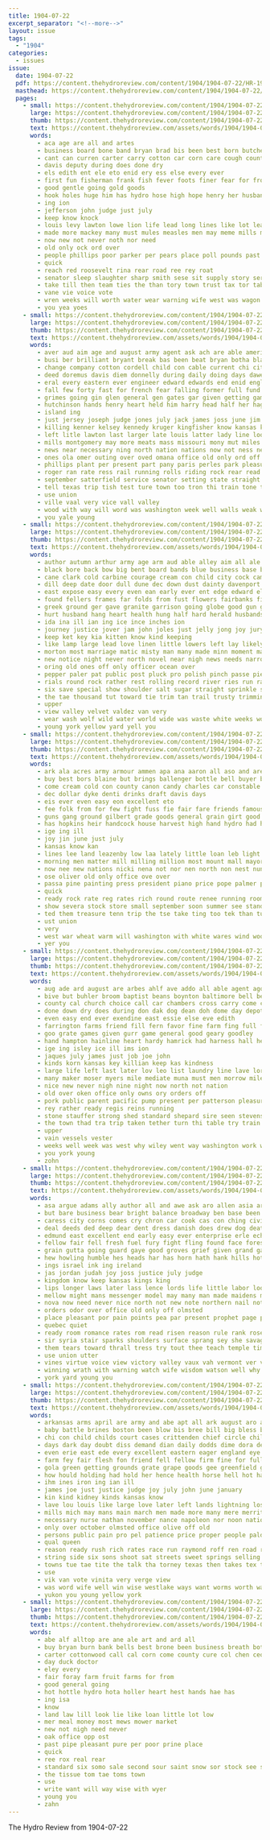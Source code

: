 ```yaml
---
title: 1904-07-22
excerpt_separator: "<!--more-->"
layout: issue
tags:
  - "1904"
categories:
  - issues
issue:
  date: 1904-07-22
  pdf: https://content.thehydroreview.com/content/1904/1904-07-22/HR-1904-07-22.pdf
  masthead: https://content.thehydroreview.com/content/1904/1904-07-22/masthead/HR-1904-07-22.jpg
  pages:
    - small: https://content.thehydroreview.com/content/1904/1904-07-22/small/HR-1904-07-22-01.jpg
      large: https://content.thehydroreview.com/content/1904/1904-07-22/large/HR-1904-07-22-01.jpg
      thumb: https://content.thehydroreview.com/content/1904/1904-07-22/thumbnails/HR-1904-07-22-01.jpg
      text: https://content.thehydroreview.com/assets/words/1904/1904-07-22/HR-1904-07-22-01.txt
      words:
        - aca age are all and artes
        - business board bone band bryan brad bis been best born butcher boy boll baud bank brown bly big but
        - cant can curren carter carry cotton car corn care cough county caddo court
        - davis deputy during does done dry
        - els edith ent ele eto enid ery ess else every ever
        - first fun fisherman frank fish fever foots finer fear for from friday face
        - good gentle going gold goods
        - hook holes huge him has hydro hose high hope henry her husband height had homa hon
        - ing ion
        - jefferson john judge just july
        - keep know knock
        - louis levy lawton lowe lion life lead long lines like lot lea last limp large
        - made more mackey many must mules measles men may meme mills mense manne man market mill
        - now new not never noth nor need
        - old only ock ord over
        - people phillips poor parker per pears place poll pounds past pany pion price
        - quick
        - reach red roosevelt rina rear road ree rey roat
        - senator sleep slaughter sharp smith sese sit supply story serene state study subject shows store standard stone schools speech sheriff states sis sat shall street sane southern sie said sick such sheehan see
        - take till then team ties the than tory town trust tax tor tabler tillman them tester
        - vane vie voice vote
        - wren weeks will worth water wear warning wife west was wagon win with wheat williams wisdom way
        - you yea yoes
    - small: https://content.thehydroreview.com/content/1904/1904-07-22/small/HR-1904-07-22-02.jpg
      large: https://content.thehydroreview.com/content/1904/1904-07-22/large/HR-1904-07-22-02.jpg
      thumb: https://content.thehydroreview.com/content/1904/1904-07-22/thumbnails/HR-1904-07-22-02.jpg
      text: https://content.thehydroreview.com/assets/words/1904/1904-07-22/HR-1904-07-22-02.txt
      words:
        - aver aud aim age and august army agent ask ach are able america arkansas all apache ally adams ala adjutant april acres ago arthur armour
        - busi ber brilliant bryant break bas been beat bryan botha black burlingame bond banks big bank bend began body bureau bound both board bate business but bol berlin bible boy boring begin bride boer born brick boots buy butcher begun
        - change company cotton cordell child con cable current chi citizen course crew clerk cant came commander chapel colonel coast city chinery cor cause carter creek case churches colbert chance cases cottonwood coach can cooper close cassidy car cleo carrol centers cost coy clear cross county comanche council calm camp cattle church court
        - deed doremus davis diem donnelly during daily doing days dawes day down dell demand diaz death desire dollar dear due driller dutch
        - eral every eastern ever engineer edward edwards end enid england
        - fall few forty fast for french fear falling former full fund fons fire friends fair fight fees foote foster falls francis felt farmer failing fore found first forth fresh from file farms fisher fort folks
        - grimes going gin glen general gen gates gar given getting game gas grand gordon govern good gun guard gave garb grounds guthrie
        - hutchinson hands henry heart held him harry head half her hag had hundred high hobart home honor homestead has horse hand hour hold hurt hearing house homa health heap how hydro hailey heer
        - island ing
        - just jersey joseph judge jones july jack james joss june jim jaw jury
        - killing kenner kelsey kennedy kruger kingfisher know kansas kenney ken king kan keep
        - left litle lawton last larger late louis latter lady line look lad lower low large little letter land labor let leader loss less like lion love live living long lead law life lines lars lowing
        - mills montgomery may more meats mass missouri mony mut miles mile members men mus mast meeker mexico means monia midland marriage many march mcalester most much mountain mis might mourning mat money market monday made man mines main mil
        - news near necessary ning north nation nations now not ness new northern name
        - ones ola omer outing over oved omana office old only ord off ore
        - phillips plant per present part pany paris perles park pleasure plan place pro power paul past pound promise police price person persons post people pacific president patent pack piles pounds par porfirio plants pleas ponse public pay
        - roger ran rate ress rail running rolls riding rock rear read rates rich rec royal roff rush reno res regular rial road ray ramon
        - september satterfield service senator setting state straight solid south session sas she sat shaw sharp sink stock seats soon still special sum such sullivan surplus soma strike sents stroud sup soar shoot sage sua sparrow sons spare sorrow shall score shooter switch steamer sunday schou stores set said supply second sult sides steels sir see seven stolen simon scale street salary santa sion small sunray swindler slight side shows say speed steady school skull struck salt states
        - tell texas trip tish test ture town too tron thi train tone taylor taken track tory tite tae tax ties tho them tear take tie team tow thresher tap thing ton trick than the
        - use union
        - ville vaal very vice vall valley
        - wood with way will word was washington week well walls weak working while wish weeks wade went wide wellman wear william wage work woods water white weber walks wild wages war wary
        - you yale young
    - small: https://content.thehydroreview.com/content/1904/1904-07-22/small/HR-1904-07-22-03.jpg
      large: https://content.thehydroreview.com/content/1904/1904-07-22/large/HR-1904-07-22-03.jpg
      thumb: https://content.thehydroreview.com/content/1904/1904-07-22/thumbnails/HR-1904-07-22-03.jpg
      text: https://content.thehydroreview.com/assets/words/1904/1904-07-22/HR-1904-07-22-03.txt
      words:
        - author autumn arthur army age arm aud able alley aim all ale ask alls american arizona ach are ards ald anil and art
        - black bore back bow big bent board bands blue business base bound budge bishop brush basket basin bag body butter braid buren better bas bright beard blouse beau box border braver brash baby blaze buy bis burden bus bolls bend but brown both boys beat been bottom buff ban belts began boots bernard bys bon
        - cane clark cold carbine courage cream con child city cock came copper cambric card cases capes county contractor cau col cool count cuban can cruse cause comfort college camp cuff candle car cass cotton comin come crase cabin clinton collar cook cross certain comes cant cheese cate clock corners cover carrier cayenne chilson cloudy carry care cleveland cost class
        - dill deep date door dull dune dec down dust dainty davenport dark delle day dog del doing dress danger deal does done dages dawn dors dry desire days daughter
        - east expose easy every even ean early ever ent edge edward elise excellent eve ead eva eye
        - found fellers frames far folds from fust flowers fairbanks first french fill fire fling foot favorite fillmore for freeze friends full fine francisco face frayne front furnish fresh fallen flesh fought fail fade fon flow fancy flight few farmer forget fellow fer fall frame fair favor
        - greek ground ger gave granite garrison going globe good gun guard gar gain grand gather given german gold gilding green grass gray
        - hurt husband hang heart health hung half hard herald husbands hope hall hour heard hand hed hams honor home heads hold hint height hill hier hail happy head hor hin him hot had her humble has hands housekeeper house how hidden
        - ida ina ill ian ing ice ince inches ion
        - journey justice jover jam john joles just jelly jong joy jury
        - keep ket key kia kitten know kind keeping
        - like lamp large lead love linen little lowers left lay likely laws look latter laundry low last lurk lemon less lines leathers loose lowing long lower leather list lin line labor lows life lawn later let louis longer loft larger lace light
        - morton most marriage matic misty man many made minn moment mail maple much meats mates mil masters mark miles music mer might moles mix mile must ming measles master miss men may more match muslin
        - new notice night never north novel near nigh news needs narrow now nish nicely not nail nor numbers nine
        - oring old ones off only officer ocean over
        - pepper paler pat public post pluck pro polish pinch passe piece paradise patience plain pull peter pint pounds proto pet per parisian place proper part pack paris pel pick prom plaster people poor piek pure points pole pree pour pele past pretty
        - rials round rock rather rest rolling record river ries run ran real russian rays race runner range rolls rocks rine rais rel raes row rocky roses route rattle room rear regular riding roosevelt rule rowe romance
        - six save special show shoulder salt sugar straight sprinkle sand sieve states second shoe solid still seal signs sees sake season staff shape said small seen senator stick sad star speech set scotch standing such shade saving strain savage sequin supper stand sum single som string spring style swiss sole she simpson size short sable suit summer sarah see saw say shoulders sells stow safer sage strong stretch sit sol stride sun sam silks soda sweep sides shelter steady surface strode seems side struck stock silk
        - the tae thousand tut toward tie trim tan trail trusty trimmings thing then too talk till takes throw taken take trees teach ture ties tures tittle than tuck tat tater try ten turn top thick tiny thon toa trip tack them
        - upper
        - view valley velvet valdez van very
        - wear wash wolf wild water world wide was waste white weeks word ways wait wool with want went walk wonder wallet wicker wood wheeler wife whip works work windows won weather why weight warm worth wit way will while winter walls well win
        - young york yellow yard yell you
    - small: https://content.thehydroreview.com/content/1904/1904-07-22/small/HR-1904-07-22-04.jpg
      large: https://content.thehydroreview.com/content/1904/1904-07-22/large/HR-1904-07-22-04.jpg
      thumb: https://content.thehydroreview.com/content/1904/1904-07-22/thumbnails/HR-1904-07-22-04.jpg
      text: https://content.thehydroreview.com/assets/words/1904/1904-07-22/HR-1904-07-22-04.txt
      words:
        - ark ala acres army armour ammen apa ana aaron all aso and are ares ani august ago agent asp ath ator american
        - buy best bors blaine but brings ballenger bottle bell buyer business blevins ber boy been burns books basa barg balance big
        - come cream cold con county canon candy charles car constable corner cone chill cash company city case commander can
        - dec dollar dyke denti drinks draft davis days
        - eis ever even easy eon excellent eto
        - fee folk from for few fight fuss fie fair fare friends famous full first favor fairbanks farms free flood
        - guns gang ground gilbert grade goods general grain girt good governor gen
        - has hopkins heir handcock house harvest high hand hydro had haight hard him
        - ige ing ill
        - joy jin june just july
        - kansas know kan
        - lines lee land leazenby low laa lately little loan leb light leila lacy labor lead lae letter liga leal lal lack leavenworth law
        - morning men matter mill milling million most mount mall mayor many must manta money merchant mills moline mandt
        - now nee new nations nicki nena not nor nen north non nest nunes nunn news
        - ose oliver old only office ove over
        - passa pine painting press president piano price pope palmer post pack passage pay per part place plants plows people pump promise purdy
        - quick
        - ready rock rate reg rates rich round route renee running room reine reasons rie
        - show severa stock store small september soon summer see stand styles shows sale soni story snow she south sick strike super stoma sum second snapp steel son sister sand
        - ted them treasure tenn trip the tse take ting too tek than tur thousand thomas
        - ust union
        - very
        - west war wheat warm will washington with white wares wind woo weide well weatherford was wes work why
        - yer you
    - small: https://content.thehydroreview.com/content/1904/1904-07-22/small/HR-1904-07-22-05.jpg
      large: https://content.thehydroreview.com/content/1904/1904-07-22/large/HR-1904-07-22-05.jpg
      thumb: https://content.thehydroreview.com/content/1904/1904-07-22/thumbnails/HR-1904-07-22-05.jpg
      text: https://content.thehydroreview.com/assets/words/1904/1904-07-22/HR-1904-07-22-05.txt
      words:
        - aug ade ard august are arbes ahlf ave addo all able agent ago and ames abe
        - bive but buhler broom baptist beans boynton baltimore bell belden brother boston bridgeport back boy been bulls bellows barber binder base best busi boys bring buy bay box bank business
        - county cal church choice call car chambers cross carry come carr coast came cough certain colorado curry cure cream carl cooper challis chandler city corn con chance card cotton
        - done down dry does during don dak dog dean doh dome day depot daughter dewitt davis doctor dunnington dear
        - even easy end ever exendine east essie else eve edith
        - farrington farms friend fill fern favor fine farm fing full few fig far for from
        - goo grate games given gurr game general good geary goodley
        - hand hampton hainline heart hardy hamrick had harness hall her him hamp harry hard hazel hot hardware hansen hay held has health hair hydro heger how house home henry
        - ige ing isley ice ill ims ion
        - jaques july james just job joe john
        - kinds korn kansas key killian keep kas kindness
        - large life left last later lov leo list laundry line lave lord lor lately loan lee lapsley leota long laden libbie
        - many maker moser myers mile mediate muna must men morrow miles mer music much mowers miss mery morning mccormick made man may moral mable
        - nice new never nigh nine night now north not nation
        - old over oken office only owns ory orders off
        - pork public parent pacific pump present per patterson pleasure pretty paul pete parlor pull piles people paper peden point place patent press pick pass peat phillips pro phy pat
        - rey rather ready regis reins running
        - stone stauffer strong shed standard shepard sire seen stevens south schermerhorn sims supply star school sweat stole supper score saya sick scott sic stock stella stretch said summerton saunders seven sherman sin shave sides sur sunda still special short sir see shown smith shannon sale sunday stand
        - the town thad tra trip taken tether turn thi table try train them tull tue tall tha tisdale top thompson tap ton team too tin
        - upper
        - vain vessels vester
        - weeks well week was west why wiley went way washington work want wonder with word web wert will williams wellington wind wish willis wellman wife write
        - you york young
        - zohn
    - small: https://content.thehydroreview.com/content/1904/1904-07-22/small/HR-1904-07-22-06.jpg
      large: https://content.thehydroreview.com/content/1904/1904-07-22/large/HR-1904-07-22-06.jpg
      thumb: https://content.thehydroreview.com/content/1904/1904-07-22/thumbnails/HR-1904-07-22-06.jpg
      text: https://content.thehydroreview.com/assets/words/1904/1904-07-22/HR-1904-07-22-06.txt
      words:
        - asa argue adams ally author all and awe ask aro allen asia army ache autumn aid age aud accord armor ald amiss atha angels are arras alfred ago
        - but bare business bear bright balance broadway ben base been banks bush break battle bers bis beau bar brave bitter bread boys burn bird blessing bore bury brush brought brand bridge breath bor begin bible bogs bean boy back blood beer bless barley burst began bent band barren best blow both
        - caress city corns comes cry chron car cook cas con ching civil case cates counts cloak come charles clear certain courts curls conver cases comfort chief canute christmas court came carry cambridge center cheer christian cushion call christ chair castles conquest care cap can cal carleton
        - deal deeds ded deep dear dent dress danish does drew dog death dales duperre dale danes dane down day driver days dea door daughter daily die desire
        - edmund east excellent end early easy ever enterprise erle echo ephraim expose else ethel eye even ear every edmunds
        - fellow fair fell fresh fuel fury fight fling found face forest forth farmer fly favor fruit feld friend fierce famous fred fire french former for forty foot full from fast favorite fares first feast fear
        - grain gutta going guard gaye good groves grief given grand gay gan gates golden gate gave game
        - hew howling humble hes heads har has horn hath hank hills hot hall her hadad hai hast honor heed horace height him heard hand hasty high hands hill hole head henry hush home held husband hung how house harp hundred hold had heart
        - ings israel ink ing ireland
        - jas jordan judah joy joss justice july judge
        - kingdom know keep kansas kings king
        - lips longer laws later lass lence lords life little labor look lake live love light let left long loud lief lucky ley line levite legion lady less leroy law lord lesson low laughter lam like lay lak last
        - mellow might mans messenger model may many man made maidens mis more much means music matter mat mean mount monarch master men matters maiden most melow mest morning money mercy must mech masters maid monk mon maxfield
        - nova now need never nice north not new note northern nail noth nevada name news novel near necessary
        - orders odor over office old only off olmsted
        - place pleasant por pain points pea par present prophet page poet pound per peace parrish power poor pair prom patch ping pepper peo path pure prayer peek pers peter paris perfect past paper priest pany percha pounds people
        - quebec quiet
        - ready room romance rates rom read risen reason rule rank rose round richard russian rush revel rest rich red res
        - sir syria stair sparks shoulders surface sprang sey she savage sons soon safe sebert shall setting stock sen seat stone sleeman strong salt side southward seats surprise still sharp swing show son sires speak save stairs service ship sailor seen say sat story slow step study summer sin shook stick saw sugar sample seek snow shake springs store sankey such sprung sea south sing see said stare sierras steel space sud starch sale sum set smoke second southern serie stand sant sake state silence shelter stage
        - them tears toward thrall tress try tout thee teach temple times tha the terrible tones till toronto tee trom tal trunk threat tree take tie tone tower then than tap thick ton truly tea ten taken top thou tho
        - use union utter
        - vines virtue voice view victory valley vaux vah vermont ver very vanburen
        - winning wrath with warning watch wife wisdom watson well why white worlds way wish waters word work words went wencl worthy worth while was wake wind wild wood wall wait ways will want walk window western whip wat wheat ward
        - york yard young you
    - small: https://content.thehydroreview.com/content/1904/1904-07-22/small/HR-1904-07-22-07.jpg
      large: https://content.thehydroreview.com/content/1904/1904-07-22/large/HR-1904-07-22-07.jpg
      thumb: https://content.thehydroreview.com/content/1904/1904-07-22/thumbnails/HR-1904-07-22-07.jpg
      text: https://content.thehydroreview.com/assets/words/1904/1904-07-22/HR-1904-07-22-07.txt
      words:
        - arkansas arms april are army and abe apt all ark august aro arts angel ask ago age
        - baby battle brines boston been blow bis bree bill big bless buren best body buffalo box beers boy brain bottles bowels but bounds ber business both book back better buy ballot bet bac berlin
        - chi con child childs court cases crittenden chief circle chile carry comfort certain college cratic coe come car cass creek cold cawood cake cotton cook canty cellars cornell comes cottage cant corbin cones cash case cambridge cand cream chair canada cure cost chem can city counsel
        - days dark day doubt diss demand dian daily dodds dime dora dent doing dance due dally dawes dear dollar december demo der
        - even erie east ede every excellent eastern eager england eye else ean ever eno eula edward eagle end
        - farm fey fair flesh fon friend fell fellow firm fine for full found forward fever friends file first from fea forty flake folks fly faith fast falls famous fish free forget felt figures fond france feal fall few force fill
        - gola green getting grounds grate grape goods gee greenfield grays globe gold good germany gray given gone gave goats
        - how hould holding had hold her hence health horse hell hot hard hunts hand him heh hay home head hen herd hing horn has host held
        - ihm ines iron ing ian ill
        - james joe just justice judge joy july john june january
        - kin kind kidney kinds kansas know
        - lave lou louis like large love later left lands lightning losing lue labor lord little laundry lake label ler latter look life lit land laws let law last
        - mills mich may mans main march men made more many mere merritt most music maid mcalester milk med mission miles man marking money must matters much morning mcswain metry
        - necessary nurse nathan november nance napoleon nor noon nation now new night not name never
        - only over october olmsted office olive off old
        - persons public pain pro pel patience price proper people pald purse parades poor pack perfect paper polk points plain per pure press purchase piles pany piece path powders president person pound part park point
        - qual queen
        - reason ready rush rich rates race run raymond roff ren road rage record renee robert real
        - string side six sons shoot sat streets sweet springs selling silence somo schurman starch shorten sing stick son save sion said summer soon sid story starr short such sap sprain sycamore shall secret supply still show special september shows swiss small south state sum she smoker sand store saw strong stitch sale switch spoon stand saucer say seo stock states sample strength
        - towns tue tae tite the talk tha torney texas then takes tex tho train town tron tes tenant trial tell tor tacker tanya toles ties tear them tenn ten taken track ton touch thousand than
        - use
        - vik van vote vinita very verge view
        - was word wife well win wise westlake ways want worms worth wat wee with waterman will while west wear walk washington water worlds work white wire wheat weight
        - yukon you young yellow york
    - small: https://content.thehydroreview.com/content/1904/1904-07-22/small/HR-1904-07-22-08.jpg
      large: https://content.thehydroreview.com/content/1904/1904-07-22/large/HR-1904-07-22-08.jpg
      thumb: https://content.thehydroreview.com/content/1904/1904-07-22/thumbnails/HR-1904-07-22-08.jpg
      text: https://content.thehydroreview.com/assets/words/1904/1904-07-22/HR-1904-07-22-08.txt
      words:
        - abe alf alltop are ane ale art and ard all
        - buy bryan burn bank bells best brone been business breath bottle
        - carter cottonwood call cal corn come county cure col chen ceo cay caddo
        - day duck doctor
        - eley every
        - fair foray farm fruit farms for from
        - good general going
        - hot hottle hydro hota holler heart hest hands hae has
        - ing isa
        - know
        - land law lill look lie like loan little lot low
        - mer meal money most mews mower market
        - new not nigh need never
        - oak office opp ost
        - past pipe pleasant pure per poor prine place
        - quick
        - ree rox real rear
        - standard six somo sale second sour saint snow sor stock see sell stand sanz state set sun safe
        - the tissue tom tae toms town
        - use
        - write want will way wise with wyer
        - young you
        - zahn
---
```


The Hydro Review from 1904-07-22

<!--more-->

